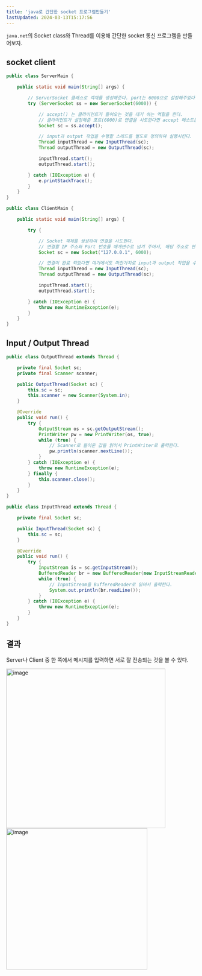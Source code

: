 ```yaml
---
title: 'java로 간단한 socket 프로그램만들기'
lastUpdated: 2024-03-13T15:17:56
---
```


`java.net`의 Socket class와 Thread를 이용해 간단한 socket 통신 프로그램을 만들어보자.

## socket client

```java
public class ServerMain {

    public static void main(String[] args) {

        // ServerSocket 클래스로 객체를 생성해준다. port는 6000으로 설정해주었다.
        try (ServerSocket ss = new ServerSocket(6000)) {

            // accept() 는 클라이언트가 들어오는 것을 대기 하는 역할을 한다.
            // 클라이언트가 설정해준 포트(6000)로 연결을 시도한다면 accept 메소드는 대기를 풀고, 클라이언트와 연결시키는 Socket 클래스를 생성하여 반환한다.
            Socket sc = ss.accept();

            // input과 output 작업을 수행할 스레드를 별도로 정의하여 실행시킨다.
            Thread inputThread = new InputThread(sc);
            Thread outputThread = new OutputThread(sc);

            inputThread.start();
            outputThread.start();

        } catch (IOException e) {
            e.printStackTrace();
        }
    }
}
```

```java
public class ClientMain {

    public static void main(String[] args) {

        try {

            // Socket 객체를 생성하여 연결을 시도한다.
            // 연결할 IP 주소와 Port 번호를 매개변수로 넘겨 주어서, 해당 주소로 연결을 시도하게 한다.
            Socket sc = new Socket("127.0.0.1", 6000);

            // 연결이 완료 되었다면 여기에서도 마찬가지로 input과 output 작업을 수행할 스레드를 별도로 정의하여 실행시킨다
            Thread inputThread = new InputThread(sc);
            Thread outputThread = new OutputThread(sc);

            inputThread.start();
            outputThread.start();

        } catch (IOException e) {
            throw new RuntimeException(e);
        }
    }
}
```

## Input / Output Thread

```java
public class OutputThread extends Thread {

    private final Socket sc;
    private final Scanner scanner;

    public OutputThread(Socket sc) {
        this.sc = sc;
        this.scanner = new Scanner(System.in);
    }

    @Override
    public void run() {
        try {
            OutputStream os = sc.getOutputStream();
            PrintWriter pw = new PrintWriter(os, true);
            while (true) {
                // Scanner로 들어온 값을 읽어서 PrintWriter로 출력한다.
                pw.println(scanner.nextLine());
            }
        } catch (IOException e) {
            throw new RuntimeException(e);
        } finally {
            this.scanner.close();
        }
    }
}
```

```java
public class InputThread extends Thread {

    private final Socket sc;

    public InputThread(Socket sc) {
        this.sc = sc;
    }

    @Override
    public void run() {
        try {
            InputStream is = sc.getInputStream();
            BufferedReader br = new BufferedReader(new InputStreamReader(is));
            while (true) {
                // InputStream을 BufferedReader로 읽어서 출력한다.
                System.out.println(br.readLine());
            }
        } catch (IOException e) {
            throw new RuntimeException(e);
        }
    }
}
```

## 결과

Server나 Client 중 한 쪽에서 메시지를 입력하면 서로 잘 전송되는 것을 볼 수 있다.

<img width="423" alt="image" src="https://user-images.githubusercontent.com/81006587/233892297-59da0153-d3fe-4ab5-985c-d6a329f453a9.png">
<img width="375" alt="image" src="https://user-images.githubusercontent.com/81006587/233892339-1d23c64f-2dd3-4475-a3be-31859465871d.png">
